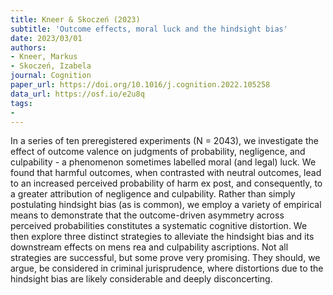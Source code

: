 ```yaml
---
title: Kneer & Skoczeń (2023)
subtitle: 'Outcome effects, moral luck and the hindsight bias'
date: 2023/03/01
authors:
- Kneer, Markus
- Skoczeń, Izabela
journal: Cognition
paper_url: https://doi.org/10.1016/j.cognition.2022.105258
data_url: https://osf.io/e2u8q
tags:
- 
---
```


In a series of ten preregistered experiments (N = 2043), we investigate the effect of outcome valence on judgments of probability, negligence, and culpability - a phenomenon sometimes labelled moral (and legal) luck. We found that harmful outcomes, when contrasted with neutral outcomes, lead to an increased perceived probability of harm ex post, and consequently, to a greater attribution of negligence and culpability. Rather than simply postulating hindsight bias (as is common), we employ a variety of empirical means to demonstrate that the outcome-driven asymmetry across perceived probabilities constitutes a systematic cognitive distortion. We then explore three distinct strategies to alleviate the hindsight bias and its downstream effects on mens rea and culpability ascriptions. Not all strategies are successful, but some prove very promising. They should, we argue, be considered in criminal jurisprudence, where distortions due to the hindsight bias are likely considerable and deeply disconcerting.
